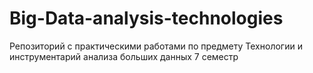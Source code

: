 # Big-Data-analysis-technologies
Репозиторий с практическими работами по предмету Технологии и инструментарий анализа больших данных 7 семестр
